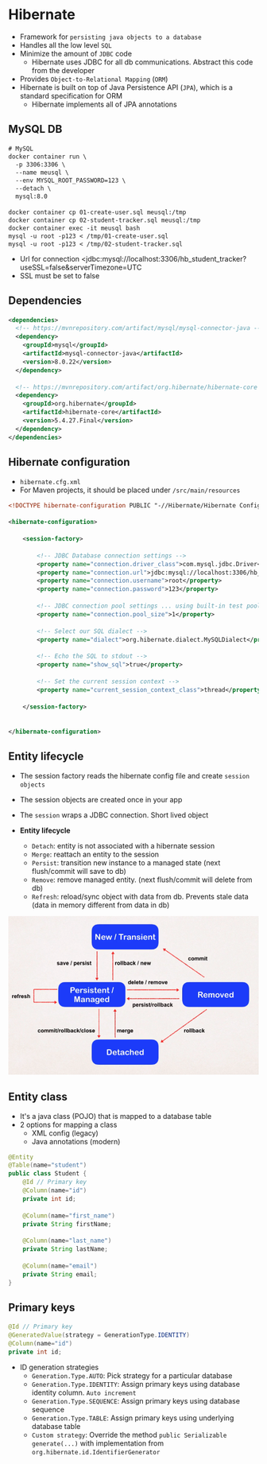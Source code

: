# Hibernate

- Framework for `persisting java objects to a database`
- Handles all the low level `SQL`
- Minimize the amount of `JDBC` code
  - Hibernate uses JDBC for all db communications. Abstract this code from the developer
- Provides `Object-to-Relational Mapping` (`ORM`)
- Hibernate is built on top of Java Persistence API (`JPA`), which is a standard specification for ORM
  - Hibernate implements all of JPA annotations

## MySQL DB

```shell
# MySQL
docker container run \
  -p 3306:3306 \
  --name meusql \
  --env MYSQL_ROOT_PASSWORD=123 \
  --detach \
  mysql:8.0

docker container cp 01-create-user.sql meusql:/tmp
docker container cp 02-student-tracker.sql meusql:/tmp
docker container exec -it meusql bash
mysql -u root -p123 < /tmp/01-create-user.sql
mysql -u root -p123 < /tmp/02-student-tracker.sql
```

- Url for connection <jdbc:mysql://localhost:3306/hb_student_tracker?useSSL=false&amp;serverTimezone=UTC
- SSL must be set to false

## Dependencies

```xml
<dependencies>
  <!-- https://mvnrepository.com/artifact/mysql/mysql-connector-java -->
  <dependency>
    <groupId>mysql</groupId>
    <artifactId>mysql-connector-java</artifactId>
    <version>8.0.22</version>
  </dependency>

  <!-- https://mvnrepository.com/artifact/org.hibernate/hibernate-core -->
  <dependency>
    <groupId>org.hibernate</groupId>
    <artifactId>hibernate-core</artifactId>
    <version>5.4.27.Final</version>
  </dependency>
</dependencies>
```

## Hibernate configuration

- `hibernate.cfg.xml`
- For Maven projects, it should be placed under `/src/main/resources`

```xml
<!DOCTYPE hibernate-configuration PUBLIC "-//Hibernate/Hibernate Configuration DTD 3.0//EN" "http://www.hibernate.org/dtd/hibernate-configuration-3.0.dtd">

<hibernate-configuration>

    <session-factory>

        <!-- JDBC Database connection settings -->
        <property name="connection.driver_class">com.mysql.jdbc.Driver</property>
        <property name="connection.url">jdbc:mysql://localhost:3306/hb_student_tracker?useSSL=false&amp;serverTimezone=UTC</property>
        <property name="connection.username">root</property>
        <property name="connection.password">123</property>

        <!-- JDBC connection pool settings ... using built-in test pool -->
        <property name="connection.pool_size">1</property>

        <!-- Select our SQL dialect -->
        <property name="dialect">org.hibernate.dialect.MySQLDialect</property>

        <!-- Echo the SQL to stdout -->
        <property name="show_sql">true</property>

        <!-- Set the current session context -->
        <property name="current_session_context_class">thread</property>

    </session-factory>


</hibernate-configuration>
```

## Entity lifecycle

- The session factory reads the hibernate config file and create `session objects`
- The session objects are created once in your app
- The `session` wraps a JDBC connection. Short lived object

- **Entity lifecycle**
  - `Detach`: entity is not associated with a hibernate session
  - `Merge`: reattach an entity to the session
  - `Persist`: transition new instance to a managed state (next flush/commit will save to db)
  - `Remove`: remove managed entity. (next flush/commit will delete from db)
  - `Refresh`: reload/sync object with data from db. Prevents stale data (data in memory different from data in db)

![Entity Lifecycle](./images/entity-lifecycle.png)

## Entity class

- It's a java class (POJO) that is mapped to a database table
- 2 options for mapping a class
  - XML config (legacy)
  - Java annotations (modern)

```java
@Entity
@Table(name="student")
public class Student {
    @Id // Primary key
    @Column(name="id")
    private int id;

    @Column(name="first_name")
    private String firstName;

    @Column(name="last_name")
    private String lastName;

    @Column(name="email")
    private String email;
}
```

## Primary keys

```java
@Id // Primary key
@GeneratedValue(strategy = GenerationType.IDENTITY)
@Column(name="id")
private int id;
```

- ID generation strategies
  - `Generation.Type.AUTO`: Pick strategy for a particular database
  - `Generation.Type.IDENTITY`: Assign primary keys using database identity column. `Auto increment`
  - `Generation.Type.SEQUENCE`: Assign primary keys using database sequence
  - `Generation.Type.TABLE`: Assign primary keys using underlying database table
  - `Custom strategy`: Override the method `public Serializable generate(...)` with implementation from `org.hibernate.id.IdentifierGenerator`
